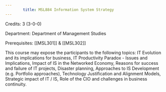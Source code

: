 ```yaml
---
        title: MSL884 Information System Strategy
---
```

Credits: 3 (3-0-0)

Department: Department of Management Studies

Prerequisites: [[MSL301]] & [[MSL302]]

This course may expose the participants to the following topics: IT Evolution and its implications for business, IT Productivity Paradox - Issues and Implications, Impact of IS in the Networked Economy, Reasons for success and failure of IT projects, Disaster planning, Approaches to IS Development (e.g. Portfolio approaches), Technology Justification and Alignment Models, Strategic impact of IT / IS, Role of the CIO and challenges in business continuity.